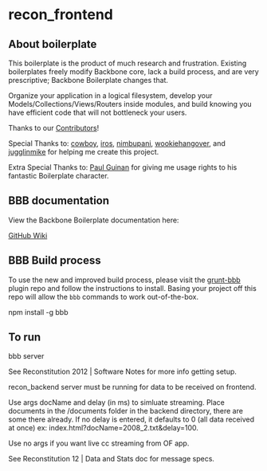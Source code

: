 recon_frontend
====================

## About boilerplate ##

This boilerplate is the product of much research and frustration.  Existing
boilerplates freely modify Backbone core, lack a build process, and are very
prescriptive; Backbone Boilerplate changes that.

Organize your application in a logical filesystem, develop your
Models/Collections/Views/Routers inside modules, and build knowing you have
efficient code that will not bottleneck your users.

Thanks to our
[Contributors](https://github.com/tbranyen/backbone-boilerplate/contributors)!

Special Thanks to: [cowboy](http://github.com/cowboy),
[iros](http://github.com/iros), [nimbupani](http://github.com/nimbupani),
[wookiehangover](http://github.com/wookiehangover), and
[jugglinmike](http://github.com/jugglinmike) for helping me create this project.

Extra Special Thanks to: [Paul Guinan](http://bigredhair.com/work/paul.html)
for giving me usage rights to his fantastic Boilerplate character.

## BBB documentation ##

View the Backbone Boilerplate documentation here:

[GitHub Wiki](https://github.com/tbranyen/backbone-boilerplate/wiki)

## BBB Build process ##

To use the new and improved build process, please visit the 
[grunt-bbb](https://github.com/backbone-boilerplate/grunt-bbb)
plugin repo and follow the instructions to install.  Basing your project off
this repo will allow the `bbb` commands to work out-of-the-box.

npm install -g bbb


## To run ##

bbb server


See Reconstitution 2012 | Software Notes for more info getting setup.

recon_backend server must be running for data to be received on frontend.

Use args docName and delay (in ms) to simluate streaming. Place documents in the /documents folder in the backend directory, there are some there already. If no delay is entered, it defaults to 0 (all data received at once) ex: index.html?docName=2008_2.txt&delay=100.

Use no args if you want live cc streaming from OF app.

See Reconstitution 12 | Data and Stats doc for message specs.